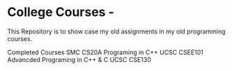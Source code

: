 # College Courses -
This Repository is to show case my old assignments in my old programming courses. 


Completed Courses
SMC CS20A Programing in C++
UCSC CSEE101 Advancded Programing in C++ & C 
UCSC CSE130 
